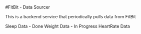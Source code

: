 #FitBit - Data Sourcer

This is a backend service that periodically pulls data from FitBit

Sleep Data - Done
Weight Data - In Progress
HeartRate Data